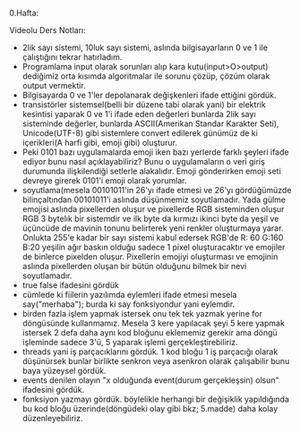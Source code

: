 0.Hafta:

Videolu Ders Notları:
- 2lik sayı sistemi, 10luk sayı sistemi, aslında bilgisayarların 0 ve 1 ile çalıştığını tekrar hatırladım.
- Programlama input olarak sorunları alıp kara kutu(input>O>output) dediğimiz orta kısımda algoritmalar ile sorunu çözüp, çözüm olarak output vermektir.
- Bilgisayarda 0 ve 1'ler depolanarak değişkenleri ifade ettiğini gördük.
- transistörler sistemsel(belli bir düzene tabi olarak yani) bir elektrik kesintisi yaparak 0 ve 1'i ifade eden değerleri bunlarda 2lik sayı sisteminde değerler, bunlarda ASCII(Amerikan Standar Karakter Seti), Unicode(UTF-8) gibi sistemlere convert edilerek günümüz de ki içerikleri(A harfi gibi, emoji gibi) oluşturur.
- Peki 0101 bazı uygulamalarda emoji iken bazı yerlerde farklı şeyleri ifade ediyor bunu nasıl açıklayabiliriz? Bunu o uygulamaların o veri giriş durumunda ilişkilendiği setlerle alakalıdır. Emoji gönderirken emoji seti devreye girerek 0101'i emoji olarak yorumlar.
- soyutlama(mesela 00101011'in 26'yı ifade etmesi ve 26'yı gördüğümüzde bilinçaltından 00101011'i aslında düşünmemiz soyutlamadır. Yada gülme emojisi aslında pixellerden oluşur ve pixellerde RGB sisteminden oluşur RGB 3 bytelık bir sistemdir ve ilk byte da kırmızı ikinci byte da yeşil ve üçüncüde de mavinin tonunu belirterek yeni renkler oluşturmaya yarar. Onlukta 255'e kadar bir sayı sistemi kabul edersek RGB'de R: 60 G:160 B:20 yeşilin ağır baskın olduğu sadece 1 pixel oluşturacaktır ve emojiler de binlerce pixelden oluşur. Pixellerin emojiyi oluşturması ve emojinin aslında pixellerden oluşan bir bütün olduğunu bilmek bir nevi soyutlamadır.
- true false ifadesini gördük
- cümlede ki fiilerin yazılımda eylemleri ifade etmesi mesela say("merhaba"); burda ki say fonksiyondur yani eylemdir.
- birden fazla işlem yapmak istersek onu tek tek yazmak yerine for döngüsünde kullanmamız. Mesela 3 kere yapılacak şeyi 5 kere yapmak istersek 2 defa daha aynı kod bloğunu eklememiz gerekir ama döngü işleminde sadece 3'ü, 5 yaparak işlemi gerçekleştirebiliriz.
- threads yani iş parçacıklarını gördük. 1 kod bloğu 1 iş parçacığı olarak düşünürsek bunlar birlikte senkron veya asenkron olarak çalışabilir bunu baya yüzeysel gördük.
- events denilen olayın "x olduğunda event(durum gerçekleşsin) olsun" ifadesini gördük.
- fonksiyon yazmayı gördük. böylelikle herhangi bir değişiklik yapıldığında bu kod bloğu üzerinde(döngüdeki olay gibi bkz; 5.madde) daha kolay düzenleyebiliriz.

